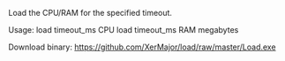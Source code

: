 Load the CPU/RAM for the specified timeout.

Usage:
load timeout_ms CPU
load timeout_ms RAM megabytes

Download binary: https://github.com/XerMajor/load/raw/master/Load.exe
